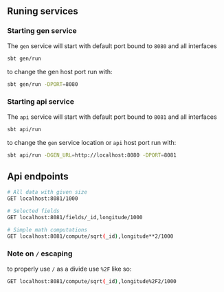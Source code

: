## Runing services

### Starting gen service

The `gen` service will start with default port bound to `8080` and all interfaces

```bash
sbt gen/run

```

to change the gen host port run with:

```bash
sbt gen/run -DPORT=8080

```

### Starting api service

The `api` service will start with default port bound to `8081` and all interfaces

```bash
sbt api/run

```

to change the `gen` service location or `api` host port run with:

```bash
sbt api/run -DGEN_URL=http://localhost:8080 -DPORT=8081

```

## Api endpoints

```bash
# All data with given size
GET localhost:8081/1000

# Selected fields
GET localhost:8081/fields/_id,longitude/1000

# Simple math computations
GET localhost:8081/compute/sqrt(_id),longitude**2/1000


```

### Note on `/` escaping 
to properly use `/` as a divide use `%2F` like so:
```bash
GET localhost:8081/compute/sqrt(_id),longitude%2F2/1000

```
